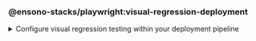 <!-- markdownlint-disable MD041 -->
### @ensono-stacks/playwright:visual-regression-deployment

<details>
<summary>Configure visual regression testing within your deployment pipeline</summary>

The _visual-regression-deployment_ generator configures your pipeline to enable visual regression testing either natively, or through a cloud based provider.

## Usage

```bash
nx g @ensono-stacks/playwright:visual-regression-deployment
```

Upon calling the _visual-regression-deployment_ generator you will be presented with a number of options:

- What type of visual regression tests would you like to use?
    - native
    - applitools

You should select the type of visual regression tests which you created through the [@ensono-stacks/playwright:visual-regression](../playwright/plugin-information.md#ensono-stacksplaywrightvisual-regression) generator.

### Command line arguments

The following command line arguments are available:

| Option                | Description                                                       | Type      | Accepted Values                           |Default    |
| ---------------       | --------------------------------------------------------------    | ---       | ---                                       | ---       |
| --type, -t   | Method used to conduct visual testing                            | string    | [choices: "native", "applitools"] | none      |

### Generator Output

#### Playwright with native visual comparisons

Opting to scaffold **native** visual testing will make a number of amendments to your test projects configuration:

```text title="Generated files"
.
├── build
│   ├── azDevOps
│   │   ├── azuredevops-updatesnapshots.yaml #Pipeline to capture and update baseline images within the CI
└──────────
```

```yaml title="build/taskctl/tasks.yaml"
# New update snapshots task definition to update snapshots for all affected projects
e2e:updatesnapshots:
    description: Run e2e snapshot updates in ci
    command:
      - npx nx affected --base="$BASE_SHA" --target=e2e --parallel=1
        --skip-nx-cache --update-snapshots --grep @visual-regression
```

```yaml title="taskctl.yaml"
# Update snapshots task added to taskctl.yaml which can be called by adding a comment to pull requests
updatesnapshots:
    - task: e2e:updatesnapshots
```

:::note

Visit the [Updating your baseline images​](../../testing/testing_in_nx/playwright_visual_testing#updating-your-baseline-images) documentation for further details!

:::

#### Playwright with Applitools Eyes

Opting to scaffold visual testing with **applitools** will make a small change your test projects configuration:

```yaml title="build/azDevOps/azuredevops-stages.yaml"
- task: AzureCLI@2
    displayName: build_deployment_${{ parameters.environment }}
        env:
            GH_TOKEN: $(GH_TOKEN)
            APPLITOOLS_API_KEY: $(APPLITOOLS_API_KEY) # API key for applitools api added
```

:::note

Visit the [`Playwright with Applitools Eyes`](../../testing/testing_in_nx/playwright_visual_testing_applitools.md) documentation for further details!

:::

</details>
